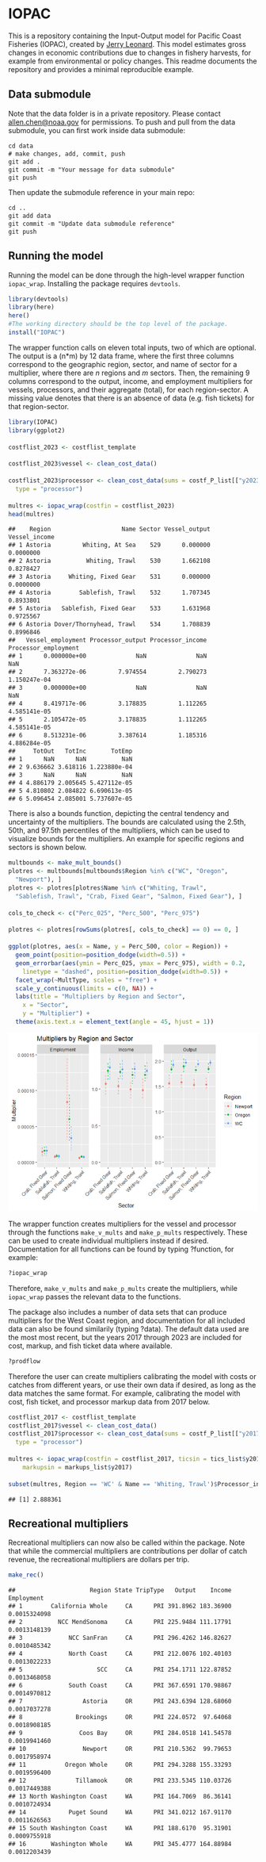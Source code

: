 <!-- README.md is generated from README.Rmd. Please edit that file -->

# IOPAC

This is a repository containing the Input-Output model for Pacific Coast
Fisheries (IOPAC), created by [Jerry
Leonard](https://github.com/allen-chen-noaa-gov/IOPAC_pub/blob/main/inst/leonard_TM.pdf).
This model estimates gross changes in economic contributions due to
changes in fishery harvests, for example from environmental or policy
changes. This readme documents the repository and provides a minimal
reproducible example.

## Data submodule

Note that the data folder is in a private repository. Please contact
<allen.chen@noaa.gov> for permissions. To push and pull from the data
submodule, you can first work inside data submodule:

``` git
cd data
# make changes, add, commit, push
git add .
git commit -m "Your message for data submodule"
git push
```

Then update the submodule reference in your main repo:

``` git
cd ..
git add data
git commit -m "Update data submodule reference"
git push
```

## Running the model

Running the model can be done through the high-level wrapper function
`iopac_wrap`. Installing the package requires `devtools`.

``` r
library(devtools)
library(here)
here()
#The working directory should be the top level of the package.
install("IOPAC")
```

The wrapper function calls on eleven total inputs, two of which are
optional. The output is a (n\*m) by 12 data frame, where the first three
columns correspond to the geographic region, sector, and name of sector
for a multiplier, where there are *n* regions and *m* sectors. Then, the
remaining 9 columns correspond to the output, income, and employment
multipliers for vessels, processors, and their aggregate (total), for
each region-sector. A missing value denotes that there is an absence of
data (e.g. fish tickets) for that region-sector.

``` r
library(IOPAC)
library(ggplot2)

costflist_2023 <- costflist_template

costflist_2023$vessel <- clean_cost_data()

costflist_2023$processor <- clean_cost_data(sums = costf_P_list[["y2023"]],
  type = "processor")

multres <- iopac_wrap(costfin = costflist_2023)
head(multres)
```

    ##    Region                    Name Sector Vessel_output Vessel_income
    ## 1 Astoria         Whiting, At Sea    529      0.000000     0.0000000
    ## 2 Astoria          Whiting, Trawl    530      1.662108     0.8278427
    ## 3 Astoria     Whiting, Fixed Gear    531      0.000000     0.0000000
    ## 4 Astoria        Sablefish, Trawl    532      1.707345     0.8933801
    ## 5 Astoria   Sablefish, Fixed Gear    533      1.631968     0.9725567
    ## 6 Astoria Dover/Thornyhead, Trawl    534      1.708839     0.8996846
    ##   Vessel_employment Processor_output Processor_income Processor_employment
    ## 1      0.000000e+00              NaN              NaN                  NaN
    ## 2      7.363272e-06         7.974554         2.790273         1.150247e-04
    ## 3      0.000000e+00              NaN              NaN                  NaN
    ## 4      8.419717e-06         3.178835         1.112265         4.585141e-05
    ## 5      2.105472e-05         3.178835         1.112265         4.585141e-05
    ## 6      8.513231e-06         3.387614         1.185316         4.886284e-05
    ##     TotOut   TotInc       TotEmp
    ## 1      NaN      NaN          NaN
    ## 2 9.636662 3.618116 1.223880e-04
    ## 3      NaN      NaN          NaN
    ## 4 4.886179 2.005645 5.427112e-05
    ## 5 4.810802 2.084822 6.690613e-05
    ## 6 5.096454 2.085001 5.737607e-05

There is also a bounds function, depicting the central tendency and
uncertainty of the multipliers. The bounds are calculated using the
2.5th, 50th, and 97.5th percentiles of the multipliers, which can be
used to visualize bounds for the multipliers. An example for specific
regions and sectors is shown below.

``` r
multbounds <- make_mult_bounds()
plotres <- multbounds[multbounds$Region %in% c("WC", "Oregon",
  "Newport"), ]
plotres <- plotres[plotres$Name %in% c("Whiting, Trawl",
  "Sablefish, Trawl", "Crab, Fixed Gear", "Salmon, Fixed Gear"), ]

cols_to_check <- c("Perc_025", "Perc_500", "Perc_975")

plotres <- plotres[rowSums(plotres[, cols_to_check] == 0) == 0, ]

ggplot(plotres, aes(x = Name, y = Perc_500, color = Region)) +
  geom_point(position=position_dodge(width=0.5)) +
  geom_errorbar(aes(ymin = Perc_025, ymax = Perc_975), width = 0.2,
    linetype = "dashed", position=position_dodge(width=0.5)) +
  facet_wrap(~MultType, scales = "free") +
  scale_y_continuous(limits = c(0, NA)) +
  labs(title = "Multipliers by Region and Sector",
    x = "Sector",
    y = "Multiplier") +
  theme(axis.text.x = element_text(angle = 45, hjust = 1)) 
```

![](man/figures/README-unnamed-chunk-5-1.png)

The wrapper function creates multipliers for the vessel and processor
through the functions `make_v_mults` and `make_p_mults` respectively.
These can be used to create individual multipliers instead if desired.
Documentation for all functions can be found by typing ?function, for
example:

``` r
?iopac_wrap
```

Therefore, `make_v_mults` and `make_p_mults` create the multipliers,
while `iopac_wrap` passes the relevant data to the functions.

The package also includes a number of data sets that can produce
multipliers for the West Coast region, and documentation for all
included data can also be found similarily (typing ?data). The default
data used are the most most recent, but the years 2017 through 2023 are
included for cost, markup, and fish ticket data where available.

``` r
?prodflow
```

Therefore the user can create multipliers calibrating the model with
costs or catches from different years, or use their own data if desired,
as long as the data matches the same format. For example, calibrating
the model with cost, fish ticket, and processor markup data from 2017
below.

``` r
costflist_2017 <- costflist_template
costflist_2017$vessel <- clean_cost_data()
costflist_2017$processor <- clean_cost_data(sums = costf_P_list[["y2017"]],
  type = "processor")

multres <- iopac_wrap(costfin = costflist_2017, ticsin = tics_list$y2017,
    markupsin = markups_list$y2017)

subset(multres, Region == 'WC' & Name == 'Whiting, Trawl')$Processor_income
```

    ## [1] 2.888361

## Recreational multipliers

Recreational multipliers can now also be called within the package. Note
that while the commercial multipliers are contributions per dollar of
catch revenue, the recreational multipliers are dollars per trip.

``` r
make_rec()
```

    ##                     Region State TripType   Output    Income   Employment
    ## 1        California Whole     CA      PRI 391.8962 183.36900 0.0015324098
    ## 2          NCC MendSonoma     CA      PRI 225.9484 111.17791 0.0013148139
    ## 3             NCC SanFran     CA      PRI 296.4262 146.82627 0.0010485342
    ## 4             North Coast     CA      PRI 212.0076 102.40103 0.0013022233
    ## 5                     SCC     CA      PRI 254.1711 122.87852 0.0013468058
    ## 6             South Coast     CA      PRI 367.6591 170.98867 0.0014970812
    ## 7                 Astoria     OR      PRI 243.6394 128.68060 0.0017037278
    ## 8               Brookings     OR      PRI 224.0572  97.64068 0.0018908185
    ## 9                Coos Bay     OR      PRI 284.0518 141.54578 0.0019941460
    ## 10                Newport     OR      PRI 210.5362  99.79653 0.0017958974
    ## 11           Oregon Whole     OR      PRI 294.3288 155.33293 0.0019596400
    ## 12              Tillamook     OR      PRI 233.5345 110.03726 0.0017449388
    ## 13 North Washington Coast     WA      PRI 164.7069  86.36141 0.0010724934
    ## 14            Puget Sound     WA      PRI 341.0212 167.91170 0.0011626563
    ## 15 South Washington Coast     WA      PRI 188.6170  95.31901 0.0009755918
    ## 16       Washington Whole     WA      PRI 345.4777 164.88984 0.0012203439
